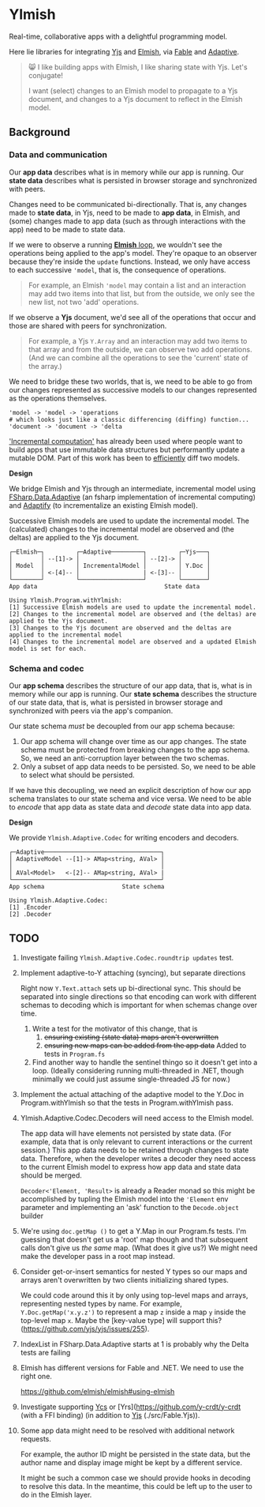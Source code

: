 # Ylmish

Real-time, collaborative apps with a delightful programming model.

Here lie libraries for integrating [Yjs](https://github.com/yjs/yjs) and [Elmish](https://github.com/elmish/elmish), via [Fable](https://github.com/fable-compiler/fable) and [Adaptive](https://github.com/fsprojects/FSharp.Data.Adaptive).

> 😸 I like building apps with Elmish, I like sharing state with Yjs. Let's conjugate!
> 
> I want (select) changes to an Elmish model to propagate to a Yjs document, and changes to a Yjs document to reflect in the Elmish model.

## Background

### Data and communication

Our **app data** describes what is in memory while our app is running. Our **state data** describes what is persisted in browser storage and synchronized with peers.

Changes need to be communicated bi-directionally. That is, any changes made to **state data**, in Yjs, need to be made to **app data**, in Elmish, and (some) changes made to app data (such as through interactions with the app) need to be made to state data.

If we were to observe a running [**Elmish** loop](https://elmish.github.io/elmish/#dispatch-loop), we wouldn't see the operations being applied to the app's model. They're opaque to an observer because they're inside the `update` functions. Instead, we only have access to each successive `'model`, that is, the consequence of operations.

> For example, an Elmish `'model` may contain a list and an interaction may add two items into that list, but from the outside, we only see the new list, not two 'add' operations.

If we observe a **Yjs** document, we'd see all of the operations that occur and those are shared with peers for synchronization.

> For example, a Yjs `Y.Array` and an interaction may add two items to that array and from the outside, we can observe two add operations. (And we can combine all the operations to see the 'current' state of the array.)

We need to bridge these two worlds, that is, we need to be able to go from our changes represented as successive models to our changes represented as the operations themselves.

```
'model -> 'model -> 'operations
# which looks just like a classic differencing (diffing) function...
'document -> 'document -> 'delta
```

['Incremental computation'](https://github.com/fsprojects/Fabulous/issues/258#issue-391515540) has already been used where people want to build apps that use immutable data structures but performantly update a mutable DOM. Part of this work has been to [efficiently](https://github.com/fsharp/fslang-suggestions/issues/768) diff two models.

**Design**

We bridge Elmish and Yjs through an intermediate, incremental model using [FSharp.Data.Adaptive](https://github.com/fsprojects/FSharp.Data.Adaptive) (an fsharp implementation of incremental computing) and [Adaptify](https://github.com/krauthaufen/Adaptify) (to incrementalize an existing Elmish model). 

Successive Elmish models are used to update the incremental model. The (calculated) changes to the incremental model are observed and (the deltas) are applied to the Yjs document.

```
┌─Elmish─┐         ┌─Adaptive─────────┐         ┌─Yjs───┐
│        │ --[1]-> │                  │ --[2]-> │       │
│ Model  │         │ IncrementalModel │         │ Y.Doc │
│        │ <-[4]-- │                  | <-[3]-- │       │
└────────┘         └──────────────────┘         └───────┘
App data                                    State data

Using Ylmish.Program.withYlmish:
[1] Successive Elmish models are used to update the incremental model.
[2] Changes to the incremental model are observed and (the deltas) are applied to the Yjs document.
[3] Changes to the Yjs document are observed and the deltas are applied to the incremental model
[4] Changes to the incremental model are observed and a updated Elmish model is set for each.
```

### Schema and codec

Our **app schema** describes the structure of our app data, that is, what is in memory while our app is running. Our **state schema** describes the structure of our state data, that is, what is persisted in browser storage and synchronized with peers via the app's companion.

Our state schema _must_ be decoupled from our app schema because:

1. Our app schema will change over time as our app changes. The state schema must be protected from breaking changes to the app schema.
   So, we need an anti-corruption layer between the two schemas.
1. Only a subset of app data needs to be persisted.
   So, we need to be able to select what should be persisted.

If we have this decoupling, we need an explicit description of how our app schema translates to our state schema and vice versa. We need to be able to _encode_ that app data as state data and _decode_ state data into app data.

**Design**

We provide `Ylmish.Adaptive.Codec` for writing encoders and decoders. 

```
┌─Adaptive─────────────────────────────────┐
│ AdaptiveModel --[1]-> AMap<string, AVal> │
│                                          │
│ AVal<Model>   <-[2]-- AMap<string, AVal> |
└──────────────────────────────────────────┘
App schema                      State schema

Using Ylmish.Adaptive.Codec:
[1] .Encoder
[2] .Decoder
```


## TODO


1. Investigate failing `Ylmish.Adaptive.Codec.roundtrip updates` test.

1. Implement adaptive-to-Y attaching (syncing), but separate directions

	Right now `Y.Text.attach` sets up bi-directional sync. This should be separated into single directions so that encoding can work with different schemas to decoding which is important for when schemas change over time.

	1. Write a test for the motivator of this change, that is
		1. ~~ensuring existing (state data) maps aren't overwritten~~
		1. ~~ensuring new maps can be added from the app data~~
	   Added to tests in  `Program.fs`
	1. Find another way to handle the sentinel thingo so it doesn't get into a loop. (Ideally considering running multi-threaded in .NET, though minimally we could just assume single-threaded JS for now.)

1. Implement the actual attaching of the adaptive model to the Y.Doc in Program.withYlmish so that the tests in Program.withYlmish pass.

1. Ylmish.Adaptive.Codec.Decoders will need access to the Elmish model.

   The app data will have elements not persisted by state data. (For example, data that is only relevant to current interactions or the current session.) This app data needs to be retained through changes to state data.
   Therefore, when the developer writes a decoder they need access to the current Elmish model to express how app data and state data should be merged.

   `Decoder<'Element, 'Result>` is already a Reader monad so this might be accomplished by tupling the Elmish model into the `'Element` env parameter and implementing an 'ask' function to the `Decode.object` builder

1. We're using `doc.getMap ()` to get a Y.Map in our Program.fs tests. I'm guessing that doesn't get us a 'root' map though and that subsequent calls don't give us _the same_ map. (What does it give us?) We might need make the developer pass in a root map instead.

1. Consider get-or-insert semantics for nested Y types so our maps and arrays aren't overwritten by two clients initializing shared types.

   We could code around this it by only using top-level maps and arrays, representing nested types by name.
   For example, `Y.Doc.getMap('x.y.z')` to represent a map `z` inside a map `y` inside the top-level map `x`.
   Maybe the [key-value type] will support this?(https://github.com/yjs/yjs/issues/255).

1. IndexList in FSharp.Data.Adaptive starts at 1 is probably why the Delta tests are failing

1. Elmish has different versions for Fable and .NET. We need to use the right one.

   https://github.com/elmish/elmish#using-elmish

1. Investigate supporting [Ycs](https://github.com/yjs/ycs) or [Yrs](https://github.com/y-crdt/y-crdt (with a FFI binding) (in addition to [Yjs](https://github.com/yjs/yjs) (./src/Fable.Yjs)).

1. Some app data might need to be resolved with additional network requests.

   For example, the author ID might be persisted in the state data, but the author name and display image might be kept by a different service.

   It might be such a common case we should provide hooks in decoding to resolve this data. In the meantime, this could be left up to the user to do in the Elmish layer.